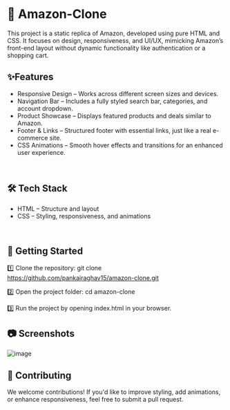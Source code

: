 # :rocket: Amazon-Clone
This project is a static replica of Amazon, developed using pure HTML and CSS. It focuses on design, responsiveness, and UI/UX, mimicking Amazon’s front-end layout without dynamic functionality like authentication or a shopping cart.
<br>

## ✨Features
* Responsive Design – Works across different screen sizes and devices.
* Navigation Bar – Includes a fully styled search bar, categories, and account dropdown.
* Product Showcase – Displays featured products and deals similar to Amazon.
* Footer & Links – Structured footer with essential links, just like a real e-commerce site.
* CSS Animations – Smooth hover effects and transitions for an enhanced user experience.
<br>

## 🛠️ Tech Stack
* HTML – Structure and layout
* CSS – Styling, responsiveness, and animations
<br>

## 🚀 Getting Started
1️⃣ Clone the repository: 
git clone https://github.com/pankajraghav15/amazon-clone.git

2️⃣ Open the project folder: 
cd amazon-clone

3️⃣ Run the project by opening index.html in your browser.
<br>

## 📷 Screenshots
![image](https://github.com/user-attachments/assets/c8fc3ce4-67b6-4c55-af03-b3fe9f3c76c0)


## 🤝 Contributing
We welcome contributions! If you'd like to improve styling, add animations, or enhance responsiveness, feel free to submit a pull request.




